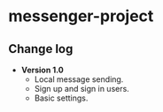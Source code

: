 # messenger-project

## Change log

- **Version 1.0**
  - Local message sending. 
  - Sign up and sign in users. 
  - Basic settings.    
